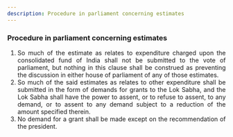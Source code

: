 ```yaml
---
description: Procedure in parliament concerning estimates
---
```


### Procedure in parliament concerning estimates

1. <div style="text-align: justify"> So much of the estimate as relates to expenditure charged upon the consolidated fund of India shall not be submitted to the vote of parliament, but nothing in this clause shall be construed as preventing the discussion in either house of parliament of any of those estimates.
2. <div style="text-align: justify"> So much of the said estimates as relates to other expenditure shall be submitted in the form of demands for grants to the Lok Sabha, and the Lok Sabha shall have the power to assent, or to refuse to assent, to any demand, or to assent to any demand subject to a reduction of the amount specified therein.
3. <div style="text-align: justify"> No demand for a grant shall be made except on the recommendation of the president.
